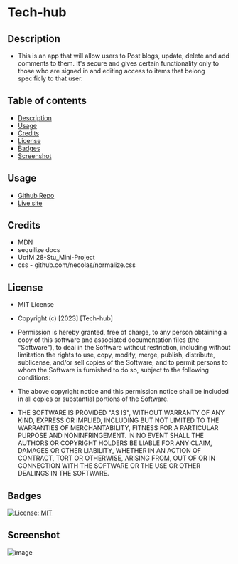 # Tech-hub

## Description 
- This is an app that will allow users to Post blogs, update, delete and add comments to them. It's secure and gives certain functionality only to those who are signed in and editing access to items that belong specificly to that user.

## Table of contents
- [Description](#description)
- [Usage](#usage)
- [Credits](#credits)
- [License](#license)
- [Badges](#badges)
- [Screenshot](#screenshot)

## Usage
- <a href="https://github.com/chrisbchickin/Tech-hub/">Github Repo</a>
- <a href="https://warm-forest-21323.herokuapp.com/login">Live site</a>
## Credits 
- MDN
- sequilize docs
- UofM 28-Stu_Mini-Project
- css - github.com/necolas/normalize.css
## License

- MIT License

- Copyright (c) [2023] [Tech-hub]

- Permission is hereby granted, free of charge, to any person obtaining a copy of this software and associated documentation files (the "Software"), to deal in the Software without restriction, including without limitation the rights to use, copy, modify, merge, publish, distribute, sublicense, and/or sell copies of the Software, and to permit persons to whom the Software is furnished to do so, subject to the following conditions:

- The above copyright notice and this permission notice shall be included in all copies or substantial portions of the Software.

- THE SOFTWARE IS PROVIDED "AS IS", WITHOUT WARRANTY OF ANY KIND, EXPRESS OR IMPLIED, INCLUDING BUT NOT LIMITED TO THE WARRANTIES OF MERCHANTABILITY, FITNESS FOR A PARTICULAR PURPOSE AND NONINFRINGEMENT. IN NO EVENT SHALL THE AUTHORS OR COPYRIGHT HOLDERS BE LIABLE FOR ANY CLAIM, DAMAGES OR OTHER LIABILITY, WHETHER IN AN ACTION OF CONTRACT, TORT OR OTHERWISE, ARISING FROM, OUT OF OR IN CONNECTION WITH THE SOFTWARE OR THE USE OR OTHER DEALINGS IN THE SOFTWARE.

## Badges

[![License: MIT](https://img.shields.io/badge/License-MIT-yellow.svg)](https://opensource.org/licenses/MIT)

## Screenshot
![image](https://user-images.githubusercontent.com/115959478/228367988-969facac-c5e7-4476-ab7a-bfd474c8bc6c.png)
